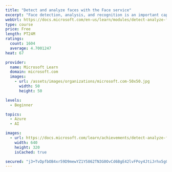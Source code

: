 ```yaml
---
title: "Detect and analyze faces with the Face service"
excerpt: "Face detection, analysis, and recognition is an important capability for artificial intelligence (AI) solutions. The Face cognitive service in Azure makes it easy integrate these capabilities into your applications."
webUrl: https://docs.microsoft.com/en-us/learn/modules/detect-analyze-faces/
type: course
price: Free
length: PT24M
ratings:
  count: 1604
  average: 4.7001247
heat: 67

provider:
  name: Microsoft Learn
  domain: microsoft.com
  images:
    - url: /assets/images/organizations/microsoft.com-50x50.jpg
      width: 50
      height: 50

levels:
  - Beginner

topics:
  - Azure
  - AI

images:
  - url: https://docs.microsoft.com/learn/achievements/detect-analyze-faces-social.png
    width: 640
    height: 320
    isCached: true

secured: "j3+TvDpfbOB4xr59D9mewYZ1Y5862TN3G0OvCd6BgE42lvFPoy4JtiJrhx5gOJAAH1IKSObpxG6mDmW6AVST3yyAgbgTThYgljXjBEvY38wWDJkD9wpscQMZCmjunYbLbY8D4k+jCSI/X+0noAuMMbp2kyi21ncnwYhYSfIWg4C8o4HmMFFnoJAdYizspZfb/W/cniov86A+SjW+vIkCvDkLklzNkI0DHBL31OguaRaN+f/iRwL5tJAiFDQA5wrMda4dStJgR5CJZWA96tPUTobwaRLOS8ZcYnSvos5DNdjCgHbr/pReQy+132Mtb1UcfZcqz7zH4YrGoxHo0Rj21Z87oBrz/jRtuES8qh32OraThrj11LGmYo3mnpwMCR66cBCOA7m25YUsJNvjUwcBi15U/mexY+yKlqkt2k5lhVw=;qdEmMVSMukp6qSVrf7FWAQ=="
---
```


